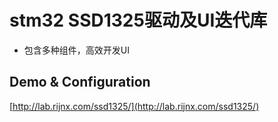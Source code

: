 ﻿# stm32 SSD1325驱动及UI迭代库

* 包含多种组件，高效开发UI

## Demo & Configuration

[http://lab.rijnx.com/ssd1325/](http://lab.rijnx.com/ssd1325/) 
